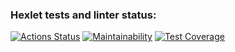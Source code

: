 ### Hexlet tests and linter status:
[![Actions Status](https://github.com/Ker0s1n/python-project-49/actions/workflows/hexlet-check.yml/badge.svg)](https://github.com/Ker0s1n/python-project-49/actions)
[![Maintainability](https://api.codeclimate.com/v1/badges/abe51cbaacce81afb970/maintainability)](https://codeclimate.com/github/Ker0s1n/python-project-49/maintainability)
[![Test Coverage](https://api.codeclimate.com/v1/badges/abe51cbaacce81afb970/test_coverage)](https://codeclimate.com/github/Ker0s1n/python-project-49/test_coverage)
